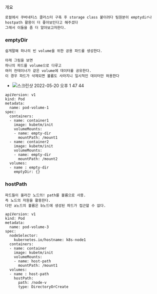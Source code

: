 개요 
```
로컬에서 쿠버네티스 클러스터 구축 후 storage class 붙이려다 팀원분이 emptydir나 hostpath 활용이 더 좋아보인다고 해주셨다
그래서 이들을 좀 더 알아보고자한다.
```

### emptyDir
```
쉽게말해 하나의 빈 volume을 위한 공용 파드를 생성한다.

아래 그림을 보면 
하나의 파드를 volume으로 다루고
여러 컨테이너가 같은 volume에 데이터를 공유한다.
이 경우 파드가 삭제되면 볼륨도 사라지니 일시적인 데이터만 허용한다
```
- ![스크린샷 2022-05-20 오후 1 47 44](https://user-images.githubusercontent.com/62214428/169452558-95b27f01-b7de-4121-a7e1-5a336d07e936.png)
```
apiVersion: v1
kind: Pod
metadata:
  name: pod-volume-1
spec:
  containers:
  - name: container1
    image: kubetm/init
    volumeMounts:
    - name: empty-dir
      mountPath: /mount1
  - name: container2
    image: kubetm/init
    volumeMounts:
    - name: empty-dir
      mountPath: /mount2
  volumes:
  - name : empty-dir
    emptyDir: {}
```

### hostPath
```
파드들이 올라간 노드의! path를 볼륨으로 사용. 
즉 노드의 자원을 활용한다.
다만 a노드의 볼륨은 b노드에 생성된 파드가 접근할 수 없다.
```
```
apiVersion: v1
kind: Pod
metadata:
  name: pod-volume-3
spec:
  nodeSelector:
    kubernetes.io/hostname: k8s-node1
  containers:
  - name: container
    image: kubetm/init
    volumeMounts:
    - name: host-path
      mountPath: /mount1
  volumes:
  - name : host-path
    hostPath:
      path: /node-v
      type: DirectoryOrCreate
```
